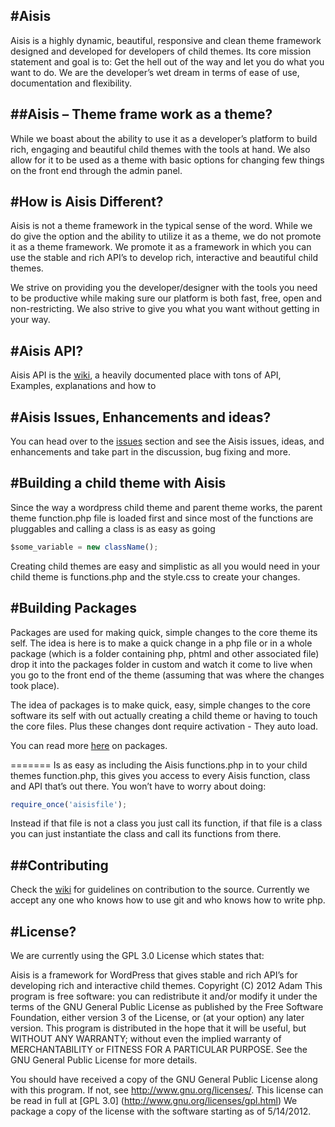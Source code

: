 ﻿#Aisis
------

Aisis is a highly dynamic, beautiful, responsive and clean theme framework designed and developed for developers of child themes. Its core mission statement and goal is to:
Get the hell out of the way and let you do what you want to do. We are the developer’s wet dream in terms of ease of use, documentation and flexibility.

##Aisis – Theme frame work as a theme?
--------------------------------------

While we boast about the ability to use it as a developer’s platform to build rich, engaging and beautiful child themes with the tools at hand. We also allow for it to be used as a theme with basic options for changing few things on the front end through the admin panel.

#How is Aisis Different?
------------------------

Aisis is not a theme framework in the typical sense of the word. While we do give the option and the ability to utilize it as a theme, we do not promote it as a theme framework. We promote it as a framework in which you can use the stable and rich API’s to develop rich, interactive and beautiful child themes.

We strive on providing you the developer/designer with the tools you need to be productive while making sure our platform is both fast, free, open and non-restricting. We also strive to give you what you want without getting in your way.

#Aisis API?
-----------

Aisis API is the [wiki](https://github.com/AdamKyle/Aisis-Framework/wiki), a heavily documented place with tons of API, Examples, explanations and how to

#Aisis Issues, Enhancements and ideas?
--------------------------------------

You can head over to the [issues](https://github.com/AdamKyle/Aisis-Framework/issues) section and see the Aisis issues, ideas, and enhancements and take part in the discussion, bug fixing and more.

#Building a child theme with Aisis
----------------------------------


Since the way a wordpress child theme and parent theme works, the parent theme function.php file is loaded first and since most of the functions
are pluggables and calling a class is as easy as going

```javascript
$some_variable = new className();
```

Creating child themes are easy and simplistic as all you would need in your child theme is functions.php and the style.css
to create your changes.

#Building Packages
------------------

Packages are used for making quick, simple changes to the core theme its self. The idea is here is to make a quick change in a php file
or in a whole package (which is a folder containing php, phtml and other associated file) drop it into the packages folder in
custom and watch it come to live when you go to the front end of the theme (assuming that was where the changes took place).

The idea of packages is to make quick, easy, simple changes to the core software its self with out actually creating a child theme
or having to touch the core files. Plus these changes dont require activation - They auto load.

You can read more [here](https://github.com/AdamKyle/Aisis-Framework/wiki/Packages-in-Aisis) on packages.

=======
Is as easy as including the Aisis functions.php in to your child themes function.php, this gives you access to every Aisis function, class and API that’s out there. You won’t have to worry about doing:

```javascript
require_once('aisisfile');
```

Instead if that file is not a class you just call its function, if that file is a class you can just instantiate the class and call its functions from there.

##Contributing
--------------

Check the [wiki](https://github.com/AdamKyle/Aisis-Framework/wiki) for guidelines on contribution to the source. Currently we accept any one who knows how to use git and who knows how to write php.

#License?
---------

We are currently using the GPL 3.0 License which states that:

Aisis is a framework for WordPress that gives stable and rich API’s for developing rich and interactive child themes.
Copyright (C) 2012 Adam
This program is free software: you can redistribute it and/or modify
it under the terms of the GNU General Public License as published by
the Free Software Foundation, either version 3 of the License, or
(at your option) any later version.
This program is distributed in the hope that it will be useful,
but WITHOUT ANY WARRANTY; without even the implied warranty of
MERCHANTABILITY or FITNESS FOR A PARTICULAR PURPOSE.  See the
GNU General Public License for more details.

You should have received a copy of the GNU General Public License
along with this program.  If not, see <http://www.gnu.org/licenses/>.
This license can be read in full at [GPL 3.0] (http://www.gnu.org/licenses/gpl.html)
We package a copy of the license with the software starting as of 5/14/2012.


